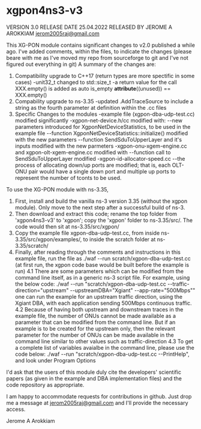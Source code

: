 # xgpon4ns3-v3

VERSION 3.0 
RELEASE DATE 25.04.2022
RELEASED BY JEROME A AROKKIAM <jerom2005raj@gmail.com>

This XG-PON module contains significant changes to v2.0 published a while ago. 
I've added comments, within the files, to indicate the changes (please beare with me as I've moved my repo from sourceforge to git and I've not figured out everything in git)
A summary of the changes are:
1. Compatibility upgrade to C++17 (return types are more spectific in some cases)
  -unit32_t changed to std::size_t
  -a return value for the call XXX.empty() is added as auto is_empty __attribute__((unused)) == XXX.empty()
2. Compability upgrade to ns-3.35
  -updated .AddTraceSource to include a string as the fourth parameter at definition within the .cc files
3. Specific Changes to the modules
    -example file (xgpon-dba-udp-test.cc) modified significantly
    -xgpon-net-device.h/cc modified with:
      --new parameters introduced for XgponNetDeviceStatistics, to be used in the example file
      --function XgponNetDeviceStatistics::initialize() modified with the new parameters
      --function SendSduToUpperLayer and it's inputs modified with the new parmeters
    -xgpon-onu-xgem-engine.cc and xgpon-olt-xgem-engine.cc modified with
      --function call to SendSduToUpperLayer modified
    -xgpon-id-allocator-speed.cc
      --the process of allocating down/up ports are modified; that is, each OLT-ONU pair would have a single down port and multiple up ports to represent the number of tconts to be used.


To use the XG-PON module with ns-3.35,
1. First, install and build the vanilla ns-3 version 3.35 (without the xgpon module). Only move to the next step after a successful build of ns-3.
2. Then download and extract this code; rename the top folder from 'xgpon4ns3-v3' to 'xgpon'; copy the 'xgpon' folder to ns-3.35/src/. The code would then sit at ns-3.35/src/xgpon/ 
3. Copy the example file xgpon-dba-udp-test.cc, from inside ns-3.35/src/xgpon/examples/, to inside the scratch folder at ns-3.35/scratch/
4. Finally, after reading through the comments and instructions in this example file, run the file as ./waf --run scratch/xgpon-dba-udp-test.cc (at first run, the xgpon code base would be built before the example is run)
  4.1 There are some parameters which can be modified from the command line itself, as in a generic ns-3 script file. For example, using the below code:
    ./waf --run "scratch/xgpon-dba-udp-test.cc --traffic-direction="upstream" --upstreamDBA="Xgiant" --app-rate="500Mbps""
    one can run the example for an upstream traffic direction, using the Xgiant DBA, with each application sending 500Mbps continuous traffic. 
  4.2 Because of having both upstream and downstream traces in the example file, the number of ONUs cannot be made available as a parameter that can be modified from the command line. But if an example is to be created for the upstream only, then the relevant parameter for the number of ONUs can be made available in the command line similar to other values such as traffic-direction
  4.3 To get a complete list of variables avaialbe in the command line, please use the code below:
    ./waf --run "scratch/xgpon-dba-udp-test.cc --PrintHelp", and look under Program Options

I'd ask that the users of this module duly cite the developers' scientific papers (as given in the example and DBA implementation files) and the code repository as appropriate. 

I am happy to accommodate requests for contributions in github. Just drop me a message at jerom2005raj@gmail.com and I'll provide the necessary access.

Jerome A Arokkiam

